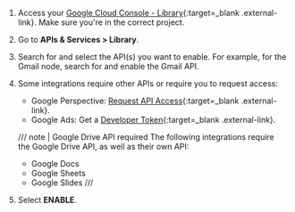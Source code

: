 1. Access your [Google Cloud Console - Library](https://console.cloud.google.com/apis/library){:target=_blank .external-link}. Make sure you're in the correct project.
1. Go to **APIs & Services > Library**.
1. Search for and select the API(s) you want to enable. For example, for the Gmail node, search for and enable the Gmail API.
1. Some integrations require other APIs or require you to request access:
	* Google Perspective: [Request API Access](https://developers.perspectiveapi.com/s/docs-get-started){:target=_blank .external-link}.
	* Google Ads: Get a [Developer Token](https://developers.google.com/google-ads/api/docs/first-call/dev-token){:target=_blank .external-link}.

    /// note | Google Drive API required
	The following integrations require the Google Drive API, as well as their own API:
	
	* Google Docs
	* Google Sheets
	* Google Slides 
	///

1. Select **ENABLE**.
